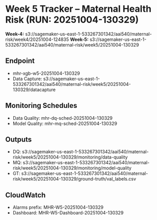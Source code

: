 # Week 5 Tracker – Maternal Health Risk (RUN: 20251004-130329)

**Week-4:** s3://sagemaker-us-east-1-533267301342/aai540/maternal-risk/week4/20251004-124835
**Week-5:** s3://sagemaker-us-east-1-533267301342/aai540/maternal-risk/week5/20251004-130329

## Endpoint
- mhr-xgb-w5-20251004-130329
- Data Capture: s3://sagemaker-us-east-1-533267301342/aai540/maternal-risk/week5/20251004-130329/datacapture

## Monitoring Schedules
- Data Quality: mhr-dq-sched-20251004-130329
- Model Quality: mhr-mq-sched-20251004-130329

## Outputs
- DQ: s3://sagemaker-us-east-1-533267301342/aai540/maternal-risk/week5/20251004-130329/monitoring/data-quality
- MQ: s3://sagemaker-us-east-1-533267301342/aai540/maternal-risk/week5/20251004-130329/monitoring/model-quality
- GT: s3://sagemaker-us-east-1-533267301342/aai540/maternal-risk/week5/20251004-130329/ground-truth/val_labels.csv

## CloudWatch
- Alarms prefix: MHR-W5-20251004-130329
- Dashboard: MHR-W5-Dashboard-20251004-130329
